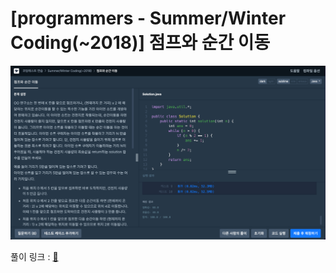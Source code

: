 # [programmers - Summer/Winter Coding(~2018)] 점프와 순간 이동

![img.png](../../../../../img/img1.png)

풀이 링크 : [🔗](https://seongho96.tistory.com/53) 